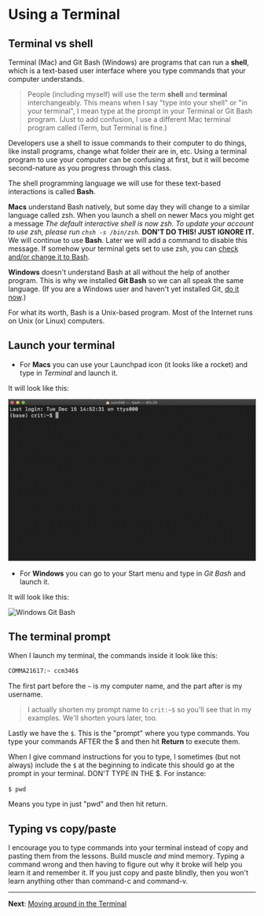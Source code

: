 # Using a Terminal

## Terminal vs shell

Terminal (Mac) and Git Bash (Windows) are programs that can run a **shell**, which is a text-based user interface where you type commands that your computer understands.

> People (including myself) will use the term **shell** and **terminal** interchangeably. This means when I say "type into your shell" or "in your terminal", I mean type at the prompt in your Terminal or Git Bash program. (Just to add confusion, I use a different Mac terminal program called iTerm, but Terminal is fine.)

Developers use a shell to issue commands to their computer to do things, like install programs, change what folder their are in, etc. Using a terminal program to use your computer can be confusing at first, but it will become second-nature as you progress through this class.

The shell programming language we will use for these text-based interactions is called **Bash**.

**Macs** understand Bash natively, but some day they will change to a similar language called zsh. When you launch a shell on newer Macs you might get a message _The default interactive shell is now zsh. To update your account to use zsh, please run `chsh -s /bin/zsh`._ **DON'T DO THIS! JUST IGNORE IT.** We will continue to use **Bash**. Later we will add a command to disable this message. If somehow your terminal gets set to use zsh, you can [check and/or change it to Bash](bash-change-mac.md).

**Windows** doesn't understand Bash at all without the help of another program. This is why we installed **Git Bash** so we can all speak the same language. (If you are a Windows user and haven't yet installed Git, [do it now](https://github.com/utdata/icj-setting-up/blob/master/windows-01.md#install-git).)

For what its worth, Bash is a Unix-based program. Most of the Internet runs on Unix (or Linux) computers.

## Launch your terminal

- For **Macs** you can use your Launchpad icon (it looks like a rocket) and type in _Terminal_ and launch it.

It will look like this:

![Mac Terminal](../../images/terminal-startup.png)

- For **Windows** you can go to your Start menu and type in _Git Bash_ and launch it.

It will look like this:

![Windows Git Bash](../../images/gitbash-startup.png)

## The terminal prompt

When I launch my terminal, the commands inside it look like this:

```bash
COMMA21617:~ ccm346$
```

The first part before the `~` is my computer name, and the part after is my username.

> I actually shorten my prompt name to `crit:~$` so you'll see that in my examples. We'll shorten yours later, too.

Lastly we have the `$`. This is the "prompt" where you type commands. You type your commands AFTER the $ and then hit **Return** to execute them.

When I give command instructions for you to type, I sometimes (but not always) include the `$` at the beginning to indicate this should go at the prompt in your terminal. DON'T TYPE IN THE $. For instance:

`$ pwd`

Means you type in just "pwd" and then hit return.

## Typing vs copy/paste

I encourage you to type commands into your terminal instead of copy and pasting them from the lessons. Build muscle _and_ mind memory. Typing a command wrong and then having to figure out why it broke will help you learn it and remember it. If you just copy and paste blindly, then you won't learn anything other than command-c and command-v.

---

**Next**: [Moving around in the Terminal](bash-02-moving-around.md)

